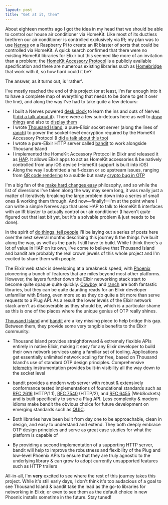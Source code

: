 ```yaml
---
layout: post
title: "Get at it, then"
---
```


About eighteen months ago I got the idea in my head that we should be able to control our house
air conditioner via HomeKit. Like most of its ductless brethren our air conditioner is
controlled exclusively via IR; my plan was to use [Nerves](http://nerves-project.org) on
a Raspberry Pi to create an IR blaster of sorts that could be controlled via HomeKit. A quick
search confirmed that there were no existing HomeKit libraries for Elixir but this seemed like
more of an invitation than a problem; the [HomeKit Accessory
Protocol](https://developer.apple.com/homekit/specification/) is a publicly available
specification and there are numerous existing libraries such as
[Homebridge](https://homebridge.io) that work with it, so how hard could it be? 

The answer, as it turns out, is 'rather'.

I've mostly reached the end of this project (or at least, I'm far enough into it to have
a complete map of everything that needs to be done to get it over the line), and along the way
I've had to take quite a few detours:

* I built a Nerves powered [desk clock](https://github.com/mtrudel/desk_clock) to learn the ins
  and outs of Nerves ([I did a talk about
  it](https://github.com/mtrudel/talks/blob/master/2020-07-Toronto-Elixir-Night-Nerves.pdf)).
  There were a few sub-detours here as well to [draw things](https://github.com/mtrudel/ex_paint)
  and also to [display them](https://github.com/mtrudel/ssd1322)
* I wrote [Thousand Island](https://github.com/mtrudel/thousand_island), a pure-Elixir socket server
  (along the lines of [ranch](https://github.com/ninenines/ranch)) to power the socket-level
  encryption required by the HomeKit Accessory Protocol (I [did a talk about this
  too](https://github.com/mtrudel/talks/blob/master/2020-01-Toronto-Elixir-Night-Thousand-Island.pdf))
* I wrote a pure-Elixir HTTP server called [bandit](https://github.com/mtrudel/bandit) to work 
  alongside Thousand Island
* I implemented the HomeKit Accessory Protocol in Elixir and released it as [HAP](https://github.com/mtrudel/hap).
  It allows Elixir apps to act as HomeKit accessories & be natively controlled from any iOS device
  (HomeKit support is built into iOS)
* Along the way I submitted a half-dozen or so upstream issues, ranging from [QR code
  rendering](https://github.com/SiliconJungles/eqrcode/pull/11) to a subtle but nasty [crypto bug in
  OTP](https://bugs.erlang.org/browse/ERL-1078)

I'm a big fan of the [make hard changes
easy](https://twitter.com/kentbeck/status/250733358307500032) philosophy, and so while the list of
diversions I've taken along the way may seem long, it was really just a matter of iteratively
breaking the large problem down into a series of small ones & working them through. And
now&mdash;finally!&mdash;I'm at the point where I can write a simple Nerves app that uses HAP to
talk to HomeKit & interfaces with an IR blaster to actually control our air conditioner (I haven't
*quite* figured out that last bit yet, but it's a solvable problem & just needs to be done).

In the spirit of [do things, tell people](http://carl.flax.ie/dothingstellpeople.html) I'll be
laying out a series of posts here over the next several months describing this journey & the
things I've built along the way, as well as the parts I still have to build. While I think there's
a lot of value in HAP on its own, I've come to believe that Thousand Island and bandit are
probably the real crown jewels of this whole project and I'm excited to share them with people.

The Elixir web stack is developing at a breakneck speed, with
[Phoenix](https://www.phoenixframework.org) pioneering a bunch of features that are miles beyond
most other platforms. However, the layers further down the Elixir networking stack start to become
quite opaque quite quickly. [Cowboy](https://github.com/ninenines/cowboy) and
[ranch](https://github.com/ninenines/ranch) are both fantastic libraries, but they can be quite
daunting reads for an Elixir developer unfamiliar with Erlang, even more so as they do quite a bit
more than serve requests to a Plug API. As a result the lower levels of the Elixir network stack
aren't as discoverable as they should be, which is a particular shame as this is one of the places
where the unique genius of OTP really shines. 

[Thousand Island](https://github.com/mtrudel/thousand_island) and
[bandit](https://github.com/mtrudel/bandit) are a key missing piece to help bridge this gap.
Between them, they provide some very tangible benefits to the Elixir community:

* Thousand Island provides straightforward & extremely flexible APIs entirely in native Elixir,
  making it easy for any Elixir developer to build their own network services using a familiar 
  set of tooling. Applications get essentially unlimited network scaling for free, based on
  Thousand Island's use of standard OTP design principles. Comprehensive
  [telemetry](https://github.com/beam-telemetry/telemetry) instrumentation provides built-in
  visibility all the way down to the socket level

* bandit provides a modern web server with robust & extensively conformance tested implementations
  of foundational standards such as [RFC 2616](https://datatracker.ietf.org/doc/html/rfc2616)
  (HTTP/1.1), [RFC 7540](https://datatracker.ietf.org/doc/html/rfc7540) (HTTP/2), and [RFC
  6455](https://datatracker.ietf.org/doc/html/rfc6455) (WebSockets) and is built specifically to
  serve a Plug API. Less complexity & modern idioms make bandit the obvious choice for future
  development on emerging standards such as [QUIC](https://datatracker.ietf.org/doc/html/rfc9000). 

* Both libraries have been built from day one to be approachable, clean in design, and easy to
  understand and extend. They both deeply embrace OTP design principles and serve as great case
  studies for what the platform is capable of

* By providing a second implementation of a supporting HTTP server, bandit will help to improve the 
  robustness and flexibility of the Plug and low-level Phoenix APIs to ensure that they are truly
  agnostic to the underlying library & can grow to adopt currently unsupported features such as
  HTTP trailers

All-in-all, I'm **very** excited to see where the rest of this journey takes this project.  While
it's still early days, I don't think it's too audacious of a goal to see Thousand Island & bandit
take the lead as the go-to libraries for networking in Elixir, or even to see them as the default
choice in new Phoenix installs sometime in the future. Stay tuned!

